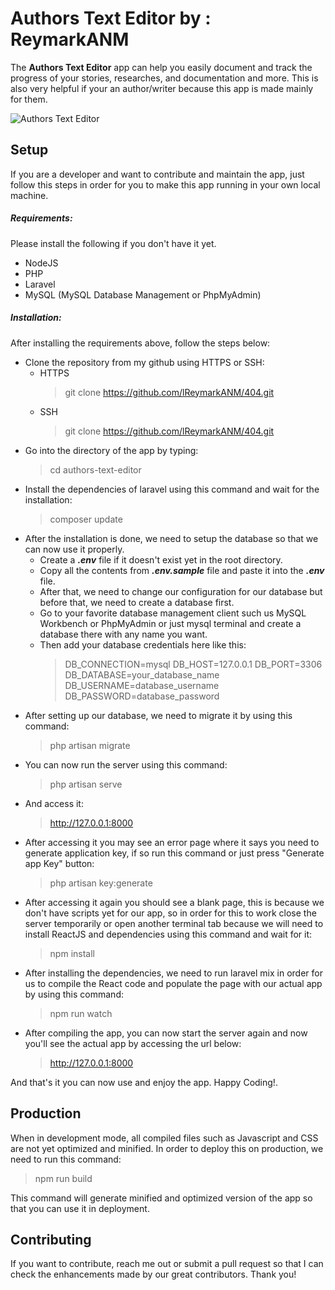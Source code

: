 # Authors Text Editor by : ReymarkANM

The **Authors Text Editor** app can help you easily document and track the progress of your stories, researches, and documentation and more. This is also very helpful if your an author/writer because this app is made mainly for them.

![Authors Text Editor](https://scontent.fmnl8-1.fna.fbcdn.net/v/t1.15752-9/277999402_403323507920519_4110520407997056789_n.jpg?_nc_cat=102&ccb=1-5&_nc_sid=ae9488&_nc_eui2=AeGQseXn3WMXeIAOWuR9IoLVqEruq8vLG4eoSu6ry8sbhwkEaa8KedxwXoC4QsuSrugOXiP4Xd74i84MLZS7J9jT&_nc_ohc=AS0s31B9TxUAX_93CYF&tn=7j6DMhQAKkLy_jyd&_nc_ht=scontent.fmnl8-1.fna&oh=03_AVI6gIUOKpQ_6M_IjLFEJx1T9dUx-vRDgRgNl7sO-5N--w&oe=6282F385)

## Setup

If you are a developer and want to contribute and maintain the app, just follow this steps in order for you to make this app running in your own local machine.


##### Requirements:

Please install the following if you don't have it yet.

* NodeJS
* PHP
* Laravel
* MySQL (MySQL Database Management or PhpMyAdmin)

##### Installation:

After installing the requirements above, follow the steps below:

* Clone the repository from my github using HTTPS or SSH:
  * HTTPS
    > git clone https://github.com/lReymarkANM/404.git
  * SSH
    > git clone https://github.com/lReymarkANM/404.git
* Go into the directory of the app by typing:
  > cd authors-text-editor
* Install the dependencies of laravel using this command and wait for the installation:
  > composer update
* After the installation is done, we need to setup the database so that we can now use it properly.
  * Create a ***.env*** file if it doesn't exist yet in the root directory.
  * Copy all the contents from ***.env.sample*** file and paste it into the ***.env*** file.
  * After that, we need to change our configuration for our database but before that, we need to create a database first.
  * Go to your favorite database management client such us MySQL Workbench or PhpMyAdmin or just mysql terminal and create a database there with any name you want.
  * Then add your database credentials here like this:
    > DB_CONNECTION=mysql
    > DB_HOST=127.0.0.1
    > DB_PORT=3306
    > DB_DATABASE=your_database_name
    > DB_USERNAME=database_username
    > DB_PASSWORD=database_password
* After setting up our database, we need to migrate it by using this command:
  > php artisan migrate
* You can now run the server using this command:
  > php artisan serve
* And access it:
  > http://127.0.0.1:8000
* After accessing it you may see an error page where it says you need to generate application key, if so run this command or just press "Generate app Key" button:
  > php artisan key:generate
* After accessing it again you should see a blank page, this is because we don't have scripts yet for our app, so in order for this to work close the server temporarily or open another terminal tab because we will need to install ReactJS and dependencies using this command and wait for it:
  > npm install
* After installing the dependencies, we need to run laravel mix in order for us to compile the React code and populate the page with our actual app by using this command:
  > npm run watch
* After compiling the app, you can now start the server again and now you'll see the actual app by accessing the url below:
  > http://127.0.0.1:8000

And that's it you can now use and enjoy the app. Happy Coding!.

## Production

When in development mode, all compiled files such as Javascript and CSS are not yet optimized and minified. In order to deploy this on production, we need to run this command:
> npm run build

This command will generate minified and optimized version of the app so that you can use it in deployment.


## Contributing

If you want to contribute, reach me out or submit a pull request so that I can check the enhancements made by our great contributors. Thank you!
